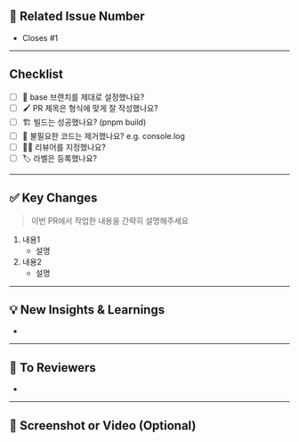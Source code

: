 <!-- PR의 제목은 다음과 같은 규칙으로 작성해주세요 -->
<!-- Feature -> main: "[Feat/#1] 로그인 기능 추가" -->
<!-- main -> pre-production: "[Deploy] v1.0.0 - 2025-01-05 QA" -->
<!-- pre-production -> production: "[Release] v1.0.0 - 2025-01-05 Production" -->

## 📌 Related Issue Number

<!-- Closes 키워드가 있어야 PR이 머지되었을 때 이슈가 자동으로 닫힙니다. -->

- Closes #1

---

## Checklist

- [ ] 🎋 base 브랜치를 제대로 설정했나요?  <!-- main 또는 pre-production -->
- [ ] 🖌️ PR 제목은 형식에 맞게 잘 작성했나요? <!-- e.g. [Feat/#1] 로그인 기능 추가 -->
- [ ] 🏗️ 빌드는 성공했나요? (pnpm build)
- [ ] 🧹 불필요한 코드는 제거했나요? e.g. console.log
- [ ] 🙇‍♂️ 리뷰어를 지정했나요?
- [ ] 🏷️ 라벨은 등록했나요?

---

## ✅ Key Changes

> 이번 PR에서 작업한 내용을 간략히 설명해주세요

1. 내용1
   - 설명
2. 내용2
   - 설명

---

## 💡 New Insights & Learnings

- 

---

## 📢 To Reviewers

- 

---


## 📸 Screenshot or Video (Optional)

<!-- 이해하기 쉽도록 스크린샷을 첨부해주세요. -->
